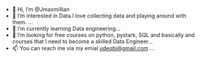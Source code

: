 - 👋 Hi, I’m @Jmaxmillian
- 👀 I’m interested in Data.I love collecting data and playing around with them. ...
- 🌱 I’m currently learning Data engineering...
- 💞️ I’m looking for free courses on python, pystark, SQL and basically and courses that I need to become a skilled Data Engineer...
- 📫 You can reach me via my emial udeobi@gmail.com  ...

<!---
Jmaxmillian/Jmaxmillian is a ✨ special ✨ repository because its `README.md` (this file) appears on your GitHub profile.
You can click the Preview link to take a look at your changes.
--->
